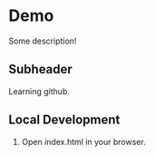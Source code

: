 # Demo

Some description!

## Subheader

Learning github.

## Local Development

1. Open index.html in your browser.